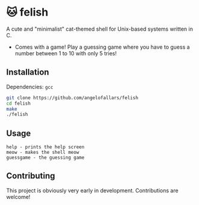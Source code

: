 # 🐱 felish

A cute and "minimalist" cat-themed shell for Unix-based systems written in C.

- Comes with a game! Play a guessing game where you have to guess a number
between 1 to 10 with only 5 tries!

## Installation

Dependencies: `gcc`

```bash
git clone https://github.com/angelofallars/felish
cd felish
make
./felish
```

## Usage

```
help - prints the help screen
meow - makes the shell meow
guessgame - the guessing game
```

## Contributing

This project is obviously very early in development. Contributions are welcome!
